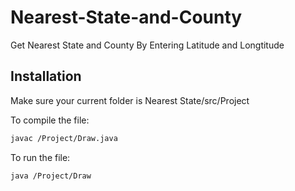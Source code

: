 # Nearest-State-and-County
Get Nearest State and County By Entering Latitude and Longtitude

## Installation
Make sure your current folder is Nearest State/src/Project

To compile the file:
```bash
javac /Project/Draw.java
```
To run the file:
```bash
java /Project/Draw
```
